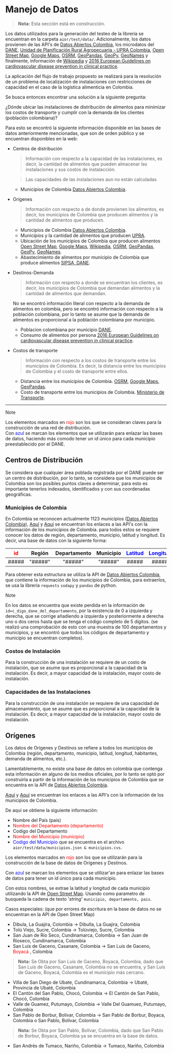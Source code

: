 # Manejo de Datos



> **Nota:** Esta sección está en construcción.

Los datos utilizados para la generación del testeo de la librería se encuentran en la carpeta `aior/test/data/`. Adicionalmente, los datos provienen de las API's de [Datos Abiertos Colombia](https://www.datos.gov.co/), los microdatos del [DANE](https://microdatos.dane.gov.co/index.php/catalog/central/about), [Unidad de Planificación Rural Agropecuaria - UPRA Colombia](https://upra.gov.co/en), [Open Street Map](https://nominatim.openstreetmap.org/ui/search.html), [Google Maps](https://www.google.com/maps/), [OSRM](http://project-osrm.org/), [GeoPandas](https://geopandas.org/), [GeoPy](https://geopy.readthedocs.io/en/stable), [GeoNames](https://www.geonames.org/) y finalmente, información de  [Wikipedia](https://www.wikipedia.org/) y [2016 European Guidelines on cardiovascular disease prevention in clinical practice](https://doi.org/10.1093/eurheartj/ehw106).


La aplicación del flujo de trabajo propuesto se realizará para la resolución de un problema de localización de instalaciones con restricciones de capacidad en el caso de la logística alimenticia en Colombia.

Se busca entonces encontrar una solución a la siguiente pregunta:

¿Dónde ubicar las instalaciones de distribución de alimentos para minimizar los costos de transporte y cumplir con la demanda de los clientes (población colombiana)?

Para esto se encontró la siguiente información disponible en las bases de datos anteriormente mencionadas, que son de orden público y se encuentran disponibles en la web:

- Centros de distribución
    > Información con respecto a la capacidad de las instalaciones, es decir, la cantidad de alimentos que pueden almacenar las instalaciones y sus costos de instalacción.
    
    <!-- TODO: #12 Decir de donde estimo las capacidades que pueden tener los lugares -->
    > Las capacidades de las instalaciones aun no están calculadas
    - Municipios de Colombia [Datos Abiertos Colombia](https://www.datos.gov.co/resource/gdxc-w37w.json).

- Orígenes
    > Información con respecto a de donde provienen los alimentos, es decir, los municipios de Colombia que producen alimentos y la cantidad de alimentos que producen.
    - Municipios de Colombia [Datos Abiertos Colombia](https://www.datos.gov.co/resource/gdxc-w37w.json).
    - Municipios y la cantidad de alimentos que producen [UPRA](https://upra.gov.co/es-co/Paginas/eva_2022.aspx).
    - Ubicación de los municipios de Colombia que producen alimentos [Open Street Map](https://nominatim.openstreetmap.org/ui/search.html), [Google Maps](https://www.google.com/maps/), [Wikipedia](https://www.wikipedia.org/), [OSRM](http://project-osrm.org/), [GeoPandas](https://geopandas.org/), [GeoPy](https://geopy.readthedocs.io/en/stable), [GeoNames](https://www.geonames.org/).
    - Abastecimiento de alimentos por municipio de Colombia que produce alimentos [SIPSA, DANE](https://www.dane.gov.co/index.php/estadisticas-por-tema/agropecuario/sistema-de-informacion-de-precios-sipsa/componente-abastecimientos-1).

- Destinos-Demanda
    > Información con respecto a donde se encuentran los clientes, es decir, los municipios de Colombia que demandan alimentos y la cantidad de alimentos que demandan.
    
    No se encontró información literal con respecto a la demanda de alimentos en colombia, pero se encontró información con respecto a la población colombiana, por lo tanto se asume que la demanda de alimentos es proporcional a la población colombiana por municipio.

    - Poblacion colombiana por municipio [DANE](https://www.dane.gov.co/index.php/estadisticas-por-tema/demografia-y-poblacion/proyecciones-de-poblacion).
    - Consumo de alimentos por persona [2016 European Guidelines on cardiovascular disease prevention in clinical practice](https://academic.oup.com/eurheartj/article/37/29/2315/1748952).

- Costos de transporte
    > Información con respecto a los costos de transporte entre los municipios de Colombia. Es decir, la distancia entre los municipios de Colombia y el costo de transporte entre ellos.

    - Distancia entre los municipios de Colombia. [OSRM](http://project-osrm.org/), [Google Maps](https://www.google.com/maps/), [GeoPandas](https://geopandas.org/).
    - Costo de transporte entre los municipios de Colombia.  [Ministerio de Transporte](https://www.mintransporte.gov.co/publicaciones/4462/sice-tac/).

---
>[!NOTE]
>Los elementos marcados en <a style='color:red'>rojo</a> son los que se consideran claves para la construcción de una red de distribución.<br>
Con <a style='color:blue'>azul</a> se marcan los elementos que se utilizarán para enlazar las bases de datos, haciendo más comodo tener un id único para cada municipio preestablecido por el DANE.

## Centros de Distribución

Se considera que cualquier área poblada registrada por el DANE puede ser un centro de distribución, por lo tanto, se considera que los municipios de Colombia son los posibles puntos claves a determinar, para esto es importante tenerlos indexados, identificados y con sus coordenadas geográficas.

### Municipios de Colombia

En Colombia se reconocen actualmente 1123 municipios ([Datos Abiertos Colombia](https://www.datos.gov.co/Mapas-Nacionales/Departamentos-y-municipios-de-Colombia/xdk5-pm3f/about_data)), [Aquí](https://www.datos.gov.co/resource/gdxc-w37w.json) y [Aquí](https://www.datos.gov.co/resource/xdk5-pm3f.json) se encuentran los enlaces a las API's con la información de los municipios de Colombia. para todos estos se requiere conocer los datos de región, departamento, municipio, latitud y longitud. Es decir, una base de datos con la siguiente forma:

| <a style='color:red'>id</a> | Región | Departamento | Municipio | <a style='color:blue'>Latitud</a> | <a style='color:blue'>Longitud</a> |
|:---:|:---:|:---:|:---:|:---:|:---:|
| ##### | "#####" | "#####" | "#####" | ##### | ##### |

Para obtener esta estructura se utiliza la API de [Datos Abiertos Colombia](https://www.datos.gov.co/Mapas-Nacionales/Departamentos-y-municipios-de-Colombia/xdk5-pm3f/about_data), que contiene la información de los municipios de Colombia, para extraerlos, se usa la librería `requests` `sodapy` y `pandas` de python.

>[!NOTE]
>En los datos se encuentra que existe perdida en la información de `id=c_digo_dane_del_departamento`, por la existencia de 0 a izquierda y derecha, que se corrige añadiendo a izquierda y posteriormente a derecha uno o dos ceros hasta que se tenga el código completo de 5 dígitos. (se realizó una comprobación de esto con una muestra de 100 departamentos y municipios, y se encontró que todos los códigos de departamento y municipio se encuentran completos).




### Costos de Instalación

Para la construcción de una instalación se requiere de un costo de instalación, que se asume que es proporcional a la capacidad de la instalación. Es decir, a mayor capacidad de la instalación, mayor costo de instalación.

<!-- TODO: #13 Añadir los costos de Instalación -->

### Capacidades de las Instalaciones

Para la construcción de una instalación se requiere de una capacidad de almacenamiento, que se asume que es proporcional a la capacidad de la instalación. Es decir, a mayor capacidad de la instalación, mayor costo de instalación.

## Orígenes

Los datos de Orígenes y Destinos se refiere a todos los municipios de Colombia (región, departamento, municipio, latitud, longitud, habitantes, demanda de alimentos, etc.).

Lamentablemente, no existe una base de datos en colombia que contenga esta información en alguno de los medios oficiales, por lo tanto se optó por construirla a partir de la información de los municipios de Colombia que se encuentra en la API de [Datos Abiertos Colombia](https://www.datos.gov.co/).

[Aquí](https://www.datos.gov.co/resource/gdxc-w37w.json) y [Aquí](https://www.datos.gov.co/resource/xdk5-pm3f.json) se encuentran los enlaces a las API's con la información de los municipios de Colombia.

De aquí se obtiene la siguiente información:
- Nombre del País (pais)
- <a style='color:red'>Nombre del Departamento (departamento)</a>
- Codigo del Departamento
- <a style='color:red'>Nombre del Municipio (municipio)</a>
- <a style='color:blue'>Codigo del Municipio </a>
que se encuentra en el archivo `aior/test/data/municipios.json & municipios.cvs`.

Los elementos marcados en <a style='color:red'>rojo</a> son los que se utilizarán para la construcción de la base de datos de Orígenes y Destinos.

Con <a style='color:blue'>azul</a> se marcan los elementos que se utilizar'an para enlazar las bases de datos para tener un id único para cada municipio.

Con estos nombres, se extrae la latitud y longitud de cada municipio utilizando la API de [Open Street Map](https://nominatim.openstreetmap.org/ui/search.html). Usando como parametro de busqueda la cadena de texto '*string*' `municipio, departamento, pais`.

Casos especiales: (que por errores de escritura en la base de datos no se encuentran en la API de Open Street Map)

- Dibula, La Guajira, Colombia -> Dibulla, La Guajira, Colombia
- Tolú Viejo, Sucre, Colombia -> Tolúviejo, Sucre, Colombia
- San Juan de Río Seco, Cundinamarca, Colombia -> San Juan de Ríoseco, Cundinamarca, Colombia
- San Luis de Gaceno, Casanare, Colombia -> San Luis de Gaceno, <a style='color:red'> Boyacá </a>, Colombia
> **Nota:** Se Obta por San Luis de Gaceno, Boyacá, Colombia, dado que San Luis de Gaceno, Casanare, Colombia no se encuentra, y San Luis de Gaceno, Boyacá, Colombia es el municipio más cercano.
<!-- *TODO #2 check if the information is right -->
- Villa de San Diego de Ubate, Cundinamarca, Colombia -> Ubaté, Provincia de Ubaté, Colombia
- El Cantón del San Pablo, Chocó, Colombia -> El Cantón de San Pablo, Chocó, Colombia
- Valle de Guamez, Putumayo, Colombia -> Valle Del Guamuez, Putumayo, Colombia
- San Pablo de Borbur, Bolívar, Colombia -> San Pablo de Borbur, Boyaca, Colombia o San Pablo, Bolívar, Colombia
> **Nota:** Se Obta por San Pablo, Bolívar, Colombia, dado que San Pablo de Borbur, Boyaca, Colombia ya se encuentra en la base de datos.
- San Andrés de Tumaco, Nariño, Colombia -> Tumaco, Nariño, Colombia




